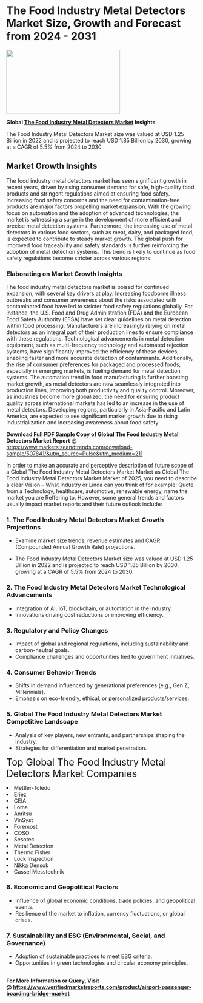 <H1>The Food Industry Metal Detectors Market Size, Growth and Forecast from 2024 - 2031</H1><img class="aligncenter size-medium wp-image-584254" src="https://thirdeyenews.in/wp-content/uploads/2024/09/Global-Market-Research-300x168.jpeg" alt="" width="300" height="168" /><p><strong>Global&nbsp;<a href="https://www.marketsizeandtrends.com/download-sample/507841/&amp;utm_source=Pulse&amp;utm_medium=211">The Food Industry Metal Detectors Market</a> Insights</strong></p><p>The Food Industry Metal Detectors Market size was valued at USD 1.25 Billion in 2022 and is projected to reach USD 1.85 Billion by 2030, growing at a CAGR of 5.5% from 2024 to 2030.</p><p><h2>Market Growth Insights</h2> The food industry metal detectors market has seen significant growth in recent years, driven by rising consumer demand for safe, high-quality food products and stringent regulations aimed at ensuring food safety. Increasing food safety concerns and the need for contamination-free products are major factors propelling market expansion. With the growing focus on automation and the adoption of advanced technologies, the market is witnessing a surge in the development of more efficient and precise metal detection systems. Furthermore, the increasing use of metal detectors in various food sectors, such as meat, dairy, and packaged food, is expected to contribute to steady market growth. The global push for improved food traceability and safety standards is further reinforcing the adoption of metal detection systems. This trend is likely to continue as food safety regulations become stricter across various regions. <h3>Elaborating on Market Growth Insights</h3> The food industry metal detectors market is poised for continued expansion, with several key drivers at play. Increasing foodborne illness outbreaks and consumer awareness about the risks associated with contaminated food have led to stricter food safety regulations globally. For instance, the U.S. Food and Drug Administration (FDA) and the European Food Safety Authority (EFSA) have set clear guidelines on metal detection within food processing. Manufacturers are increasingly relying on metal detectors as an integral part of their production lines to ensure compliance with these regulations. Technological advancements in metal detection equipment, such as multi-frequency technology and automated rejection systems, have significantly improved the efficiency of these devices, enabling faster and more accurate detection of contaminants. Additionally, the rise of consumer preferences for packaged and processed foods, especially in emerging markets, is fueling demand for metal detection systems. The automation trend in food manufacturing is further boosting market growth, as metal detectors are now seamlessly integrated into production lines, improving both productivity and quality control. Moreover, as industries become more globalized, the need for ensuring product quality across international markets has led to an increase in the use of metal detectors. Developing regions, particularly in Asia-Pacific and Latin America, are expected to see significant market growth due to rising industrialization and increasing awareness about food safety. </p><p><span class=""><strong>Download Full PDF Sample Copy of Global The Food Industry Metal Detectors Market Report</strong> @ <a href="https://www.marketsizeandtrends.com/download-sample/507841/&amp;utm_source=Pulse&amp;utm_medium=211" target="_blank">https://www.marketsizeandtrends.com/download-sample/507841/&amp;utm_source=Pulse&amp;utm_medium=211</a></span></p><p>In order to make an accurate and perceptive description of future scope of a Global&nbsp;The Food Industry Metal Detectors Market Market as Global&nbsp;The Food Industry Metal Detectors Market Market of 2025, you need to describe a clear Vision &ndash; What Industry or Linda can you think of for example: Quote from a Technology, healthcare, automotive, renewable energy, name the market you are Reffering to. However, some general trends and factors usually impact market reports and their future outlook include:</p><h3>1.&nbsp;<strong>The Food Industry Metal Detectors Market Growth Projections</strong></h3><ul><li>Examine market size trends, revenue estimates and CAGR (Compounded Annual Growth Rate) projections.</li><li><p>The Food Industry Metal Detectors Market size was valued at USD 1.25 Billion in 2022 and is projected to reach USD 1.85 Billion by 2030, growing at a CAGR of 5.5% from 2024 to 2030.</p></li></ul><h3>2.&nbsp;<strong>The Food Industry Metal Detectors Market Technological Advancements</strong></h3><ul><li>Integration of AI, IoT, blockchain, or automation in the industry.</li><li>Innovations driving cost reductions or improving efficiency.</li></ul><h3>3.&nbsp;<strong>Regulatory and Policy Changes</strong></h3><ul><li>Impact of global and regional regulations, including sustainability and carbon-neutral goals.</li><li>Compliance challenges and opportunities tied to government initiatives.</li></ul><h3>4.&nbsp;<strong>Consumer Behavior Trends</strong></h3><ul><li>Shifts in demand influenced by generational preferences (e.g., Gen Z, Millennials).</li><li>Emphasis on eco-friendly, ethical, or personalized products/services.</li></ul><h3>5.&nbsp;<strong>Global The Food Industry Metal Detectors Market Competitive Landscape</strong></h3><ul><li>Analysis of key players, new entrants, and partnerships shaping the industry.</li><li>Strategies for differentiation and market penetration.</li></ul><p data-pm-slice="1 1 []"><span style="color: inherit; font-family: inherit; font-size: 25px;">Top Global The Food Industry Metal Detectors Market Companies</span></p><div class="" data-test-id=""><p><li>Mettler-Toledo</li><li> Eriez</li><li> CEIA</li><li> Loma</li><li> Anritsu</li><li> VinSyst</li><li> Foremost</li><li> COSO</li><li> Sesotec</li><li> Metal Detection</li><li> Thermo Fisher</li><li> Lock Inspection</li><li> Nikka Densok</li><li> Cassel Messtechnik</li></p></div><h3>6.&nbsp;<strong>Economic and Geopolitical Factors</strong></h3><ul><li>Influence of global economic conditions, trade policies, and geopolitical events.</li><li>Resilience of the market to inflation, currency fluctuations, or global crises.</li></ul><h3>7.&nbsp;<strong>Sustainability and ESG (Environmental, Social, and Governance)</strong></h3><ul><li>Adoption of sustainable practices to meet ESG criteria.</li><li>Opportunities in green technologies and circular economy principles.</li></ul><h2><strong style="font-size: 14px;">For More Information or Query, Visit @&nbsp;</strong><a style="background-color: #ffffff; font-size: 14px;" href="https://www.marketsizeandtrends.com/report/the-food-industry-metal-detectors-market/" target="_blank">https://www.verifiedmarketreports.com/product/airport-passenger-boarding-bridge-market</a></h2>
